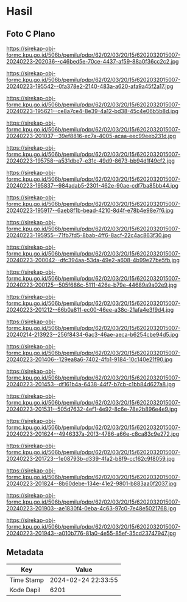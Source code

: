 # Hasil

## Foto C Plano

https://sirekap-obj-formc.kpu.go.id/506b/pemilu/pdpr/62/02/03/20/15/6202032015007-20240223-202036--c46bed5e-70ce-4437-af59-88a0f36cc2c2.jpg

https://sirekap-obj-formc.kpu.go.id/506b/pemilu/pdpr/62/02/03/20/15/6202032015007-20240223-195542--0fa378e2-2140-483a-a620-afa9a45f2a17.jpg

https://sirekap-obj-formc.kpu.go.id/506b/pemilu/pdpr/62/02/03/20/15/6202032015007-20240223-195621--ce8a7ce4-8e39-4a12-bd38-45c4e06b5b8d.jpg

https://sirekap-obj-formc.kpu.go.id/506b/pemilu/pdpr/62/02/03/20/15/6202032015007-20240223-201037--39ef8816-ec7a-4005-acaa-eec99eeb231d.jpg

https://sirekap-obj-formc.kpu.go.id/506b/pemilu/pdpr/62/02/03/20/15/6202032015007-20240223-195758--a531dbe7-e31c-49d9-8673-bb94d1f49cf2.jpg

https://sirekap-obj-formc.kpu.go.id/506b/pemilu/pdpr/62/02/03/20/15/6202032015007-20240223-195837--984adab5-2301-462e-90ae-cdf7ba85bb44.jpg

https://sirekap-obj-formc.kpu.go.id/506b/pemilu/pdpr/62/02/03/20/15/6202032015007-20240223-195917--6aeb8f1b-bead-4210-8d4f-e78b4e98e7f6.jpg

https://sirekap-obj-formc.kpu.go.id/506b/pemilu/pdpr/62/02/03/20/15/6202032015007-20240223-195955--71fb7fd5-8bab-4ff6-8acf-22c4ac863f30.jpg

https://sirekap-obj-formc.kpu.go.id/506b/pemilu/pdpr/62/02/03/20/15/6202032015007-20240223-200042--dfc394aa-53da-49e2-a608-4b99e27be5fb.jpg

https://sirekap-obj-formc.kpu.go.id/506b/pemilu/pdpr/62/02/03/20/15/6202032015007-20240223-200125--505f686c-5111-426e-b79e-44689a9a02e9.jpg

https://sirekap-obj-formc.kpu.go.id/506b/pemilu/pdpr/62/02/03/20/15/6202032015007-20240223-201212--66b0a811-ec00-46ee-a38c-21afa4e3f9d4.jpg

https://sirekap-obj-formc.kpu.go.id/506b/pemilu/pdpr/62/02/03/20/15/6202032015007-20240214-213923--256f8434-6ac3-46ae-aeca-b6254cbe94d5.jpg

https://sirekap-obj-formc.kpu.go.id/506b/pemilu/pdpr/62/02/03/20/15/6202032015007-20240223-201406--129ea8a6-7402-4fb1-9184-10c140e21f90.jpg

https://sirekap-obj-formc.kpu.go.id/506b/pemilu/pdpr/62/02/03/20/15/6202032015007-20240223-201453--df161b4a-6438-44f7-b7cb-c1bb84d627a8.jpg

https://sirekap-obj-formc.kpu.go.id/506b/pemilu/pdpr/62/02/03/20/15/6202032015007-20240223-201531--505d7632-4ef1-4e92-8c6e-78e2b896e4e9.jpg

https://sirekap-obj-formc.kpu.go.id/506b/pemilu/pdpr/62/02/03/20/15/6202032015007-20240223-201624--4946337a-20f3-4786-a66e-c8ca83c9e272.jpg

https://sirekap-obj-formc.kpu.go.id/506b/pemilu/pdpr/62/02/03/20/15/6202032015007-20240223-201723--1e08793b-d339-4fa2-b8f9-cc162c9f8059.jpg

https://sirekap-obj-formc.kpu.go.id/506b/pemilu/pdpr/62/02/03/20/15/6202032015007-20240223-201824--8b60debe-134e-41e2-9801-b883aa0f2037.jpg

https://sirekap-obj-formc.kpu.go.id/506b/pemilu/pdpr/62/02/03/20/15/6202032015007-20240223-201903--ae1830f4-0eba-4c63-97c0-7e48e5021768.jpg

https://sirekap-obj-formc.kpu.go.id/506b/pemilu/pdpr/62/02/03/20/15/6202032015007-20240223-201943--a010b776-81a0-4e55-85ef-35cd23747947.jpg


## Metadata

| Key        | Value               |
| ---------- | ------------------- |
| Time Stamp | 2024-02-24 22:33:55 |
| Kode Dapil | 6201                |



